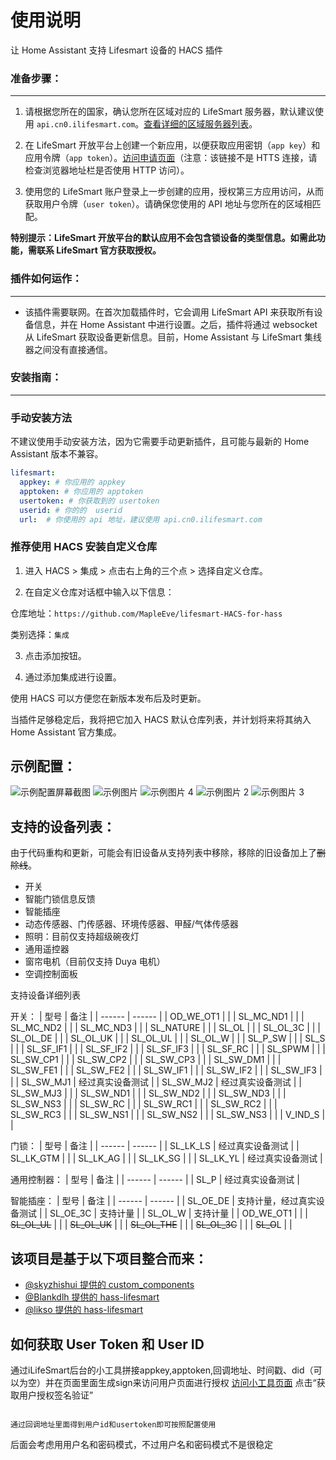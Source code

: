 
使用说明
====
让 Home Assistant 支持 Lifesmart 设备的 HACS 插件

### 准备步骤：
---
1. 请根据您所在的国家，确认您所在区域对应的 LifeSmart 服务器，默认建议使用 `api.cn0.ilifesmart.com`。[查看详细的区域服务器列表](./docs/api-regions.md)。

2. 在 LifeSmart 开放平台上创建一个新应用，以便获取应用密钥（`app key`）和应用令牌（`app token`）。[访问申请页面](http://www.ilifesmart.com/open/login)（注意：该链接不是 HTTS 连接，请检查浏览器地址栏是否使用 HTTP 访问）。

3. 使用您的 LifeSmart 账户登录上一步创建的应用，授权第三方应用访问，从而获取用户令牌（`user token`）。请确保您使用的 API 地址与您所在的区域相匹配。

**特别提示：LifeSmart 开放平台的默认应用不会包含锁设备的类型信息。如需此功能，需联系 LifeSmart 官方获取授权。**

### 插件如何运作：
---

- 该插件需要联网。在首次加载插件时，它会调用 LifeSmart API 来获取所有设备信息，并在 Home Assistant 中进行设置。之后，插件将通过 websocket 从 LifeSmart 获取设备更新信息。目前，Home Assistant 与 LifeSmart 集线器之间没有直接通信。

### 安装指南：
---

### 手动安装方法

不建议使用手动安装方法，因为它需要手动更新插件，且可能与最新的 Home Assistant 版本不兼容。

```yaml
lifesmart:
  appkey: # 你应用的 appkey
  apptoken: # 你应用的 apptoken
  usertoken: # 你获取到的 usertoken
  userid: # 你的的  userid
  url:  # 你使用的 api 地址，建议使用 api.cn0.ilifesmart.com
```

### 推荐使用 HACS 安装自定义仓库

1. 进入 HACS > 集成 > 点击右上角的三个点 > 选择自定义仓库。

2. 在自定义仓库对话框中输入以下信息：

仓库地址：`https://github.com/MapleEve/lifesmart-HACS-for-hass`

类别选择：`集成`

3. 点击添加按钮。

4. 通过添加集成进行设置。

使用 HACS 可以方便您在新版本发布后及时更新。

当插件足够稳定后，我将把它加入 HACS 默认仓库列表，并计划将来将其纳入 Home Assistant 官方集成。

示例配置：
---
![示例配置屏幕截图](./docs/example-configuration.png)
![示例图片](./docs/example-image.png)
![示例图片 4](./docs/example-image-4.png)
![示例图片 2](./docs/example-image-2.png)
![示例图片 3](./docs/example-image-3.png)

支持的设备列表：
---
由于代码重构和更新，可能会有旧设备从支持列表中移除，移除的旧设备加上了~~删除线~~。
- 开关
- 智能门锁信息反馈
- 智能插座
- 动态传感器、门传感器、环境传感器、甲醛/气体传感器
- 照明：目前仅支持超级碗夜灯
- 通用遥控器
- 窗帘电机（目前仅支持 Duya 电机）
- 空调控制面板

支持设备详细列表

开关：
| 型号  | 备注 |
| ------ | ------ |
| OD_WE_OT1 |  |
| SL_MC_ND1 |  |
| SL_MC_ND2 |  |
| SL_MC_ND3 |  |
| SL_NATURE |  |
| SL_OL |  |
| SL_OL_3C |  |
| SL_OL_DE |  |
| SL_OL_UK |  |
| SL_OL_UL |  |
| SL_OL_W |  |
| SL_P_SW |  |
| SL_S |  |
| SL_SF_IF1 |  |
| SL_SF_IF2 |  |
| SL_SF_IF3 |  |
| SL_SF_RC |  |
| SL_SPWM |  |
| SL_SW_CP1 |  |
| SL_SW_CP2 |  |
| SL_SW_CP3 |  |
| SL_SW_DM1 |  |
| SL_SW_FE1 |  |
| SL_SW_FE2 |  |
| SL_SW_IF1 |  |
| SL_SW_IF2 |  |
| SL_SW_IF3 |  |
| SL_SW_MJ1 | 经过真实设备测试 |
| SL_SW_MJ2 | 经过真实设备测试 |
| SL_SW_MJ3 |  |
| SL_SW_ND1 |  |
| SL_SW_ND2 |  |
| SL_SW_ND3 |  |
| SL_SW_NS3 |  |
| SL_SW_RC |  |
| SL_SW_RC1 |  |
| SL_SW_RC2 |  |
| SL_SW_RC3 |  |
| SL_SW_NS1 |  |
| SL_SW_NS2 |  |
| SL_SW_NS3 |  |
| V_IND_S |  |

门锁：
| 型号  | 备注 |
| ------ | ------ |
| SL_LK_LS | 经过真实设备测试 |
| SL_LK_GTM |  |
| SL_LK_AG |  |
| SL_LK_SG |  |
| SL_LK_YL | 经过真实设备测试 |

通用控制器：
| 型号  | 备注 |
| ------ | ------ |
| SL_P | 经过真实设备测试 |

智能插座：
| 型号  | 备注 |
| ------ | ------ |
| SL_OE_DE | 支持计量，经过真实设备测试 |
| SL_OE_3C | 支持计量 |
| SL_OL_W | 支持计量 |
| OD_WE_OT1 |  |
| ~~SL_OL_UL~~ |  |
| ~~SL_OL_UK~~ |  |
| ~~SL_OL_THE~~ |  |
| ~~SL_OL_3C~~ |  |
| ~~SL_O~~L |  |

该项目是基于以下项目整合而来：
---
- [@skyzhishui 提供的 custom_components](https://github.com/skyzhishui/custom_components)
- [@Blankdlh 提供的 hass-lifesmart](https://github.com/Blankdlh/hass-lifesmart)
- [@likso 提供的 hass-lifesmart](https://github.com/likso/hass-lifesmart)

如何获取 User Token 和 User ID
---
通过iLifeSmart后台的小工具拼接appkey,apptoken,回调地址、时间戳、did（可以为空）并在页面里面生成sign来访问用户页面进行授权
[访问小工具页面](http://www.ilifesmart.com/open/login#/open/document/tool)
点击“获取用户授权签名验证”

```

通过回调地址里面得到用户id和usertoken即可按照配置使用
```

后面会考虑用用户名和密码模式，不过用户名和密码模式不是很稳定
